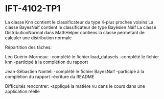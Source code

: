 # IFT-4102-TP1

La classe Knn contient le classificateur du type K-plus proches voisins
La classe BayesNaif contient le classificateur de type Bayésien Naïf
La classe DistributionNormal dans MathHelper contiens la classe permetant de calculer une distribution normale 

Répartition des tâches:

Léo Guérin-Morneau:
-complété le fichier load_datasets
-complété le fichier knn
-participé à la complétion du rapport

Jean-Sébastien Nantel:
-complété le fichier BayesNaif
-participé à la complétion du rapport
-écriture du README

Difficultés rencontrer:
-appliqué la matière vu dans le cours dans une application réelle
